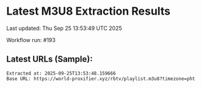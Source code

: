 # Latest M3U8 Extraction Results

Last updated: Thu Sep 25 13:53:49 UTC 2025

Workflow run: #193

## Latest URLs (Sample):
```
Extracted at: 2025-09-25T13:53:48.159666
Base URL: https://world-proxifier.xyz/rbtv/playlist.m3u8?timezone=pht

```
